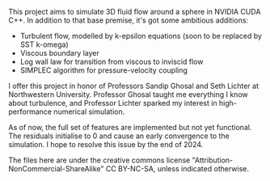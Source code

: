 This project aims to simulate 3D fluid flow around a sphere in NVIDIA CUDA C++. In addition to that base premise, it's got some ambitious additions:
- Turbulent flow, modelled by k-epsilon equations (soon to be replaced by SST k-omega)
- Viscous boundary layer
- Log wall law for transition from viscous to inviscid flow
- SIMPLEC algorithm for pressure-velocity coupling

I offer this project in honor of Professors Sandip Ghosal and Seth Lichter at Northwestern University. Professor Ghosal taught me everything I know about turbulence, and Professor Lichter sparked my interest in high-performance numerical simulation.

As of now, the full set of features are implemented but not yet functional. The residuals initialise to 0 and cause an early convergence to the simulation. I hope to resolve this issue by the end of 2024.

The files here are under the creative commons license "Attribution-NonCommercial-ShareAlike" CC BY-NC-SA, unless indicated otherwise.
